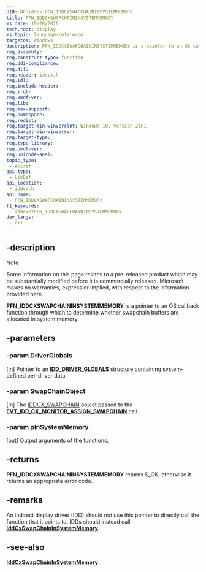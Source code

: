```yaml
---
UID: NC:iddcx.PFN_IDDCXSWAPCHAININSYSTEMMEMORY
title: PFN_IDDCXSWAPCHAININSYSTEMMEMORY
ms.date: 10/20/2020
tech.root: display
ms.topic: language-reference
targetos: Windows
description: PFN_IDDCXSWAPCHAININSYSTEMMEMORY is a pointer to an OS callback function through which to determine whether swapchain buffers are allocated in system memory.
req.assembly: 
req.construct-type: function
req.ddi-compliance: 
req.dll: 
req.header: iddcx.h
req.idl: 
req.include-header: 
req.irql: 
req.kmdf-ver: 
req.lib: 
req.max-support: 
req.namespace: 
req.redist: 
req.target-min-winverclnt: Windows 10, version 21H1
req.target-min-winversvr: 
req.target-type: 
req.type-library: 
req.umdf-ver: 
req.unicode-ansi: 
topic_type:
 - apiref
api_type:
 - LibDef
api_location:
 - iddcx.h
api_name:
 - PFN_IDDCXSWAPCHAININSYSTEMMEMORY
f1_keywords:
 - iddcx/*PFN_IDDCXSWAPCHAININSYSTEMMEMORY
dev_langs:
 - c++
---
```


## -description

> [!NOTE]
> Some information on this page relates to a pre-released product which may be substantially modified before it is commercially released. Microsoft makes no warranties, express or implied, with respect to the information provided here.

**PFN_IDDCXSWAPCHAININSYSTEMMEMORY** is a pointer to an OS callback function through which to determine whether swapchain buffers are allocated in system memory.

## -parameters

### -param DriverGlobals

[in] Pointer to an [**IDD_DRIVER_GLOBALS**](/windows-hardware/drivers/ddi/iddcx/ns-iddcx-idd_driver_globals) structure containing system-defined per-driver data.

### -param SwapChainObject

[in] The [IDDCX_SWAPCHAIN](/windows-hardware/drivers/display/iddcx-objects) object passed to the [**EVT_IDD_CX_MONITOR_ASSIGN_SWAPCHAIN**](nc-iddcx-evt_idd_cx_monitor_assign_swapchain.md) call.

### -param pInSystemMemory

[out] Output arguments of the functions.

## -returns

**PFN_IDDCXSWAPCHAININSYSTEMMEMORY** returns S_OK; otherwise it returns an appropriate error code.

## -remarks

An indirect display driver (IDD) should not use this pointer to directly call the function that it points to. IDDs should instead call [**IddCxSwapChainInSystemMemory**](nc-iddcx-pfn_iddcxswapchaininsystemmemory.md).

## -see-also

[**IddCxSwapChainInSystemMemory**](nc-iddcx-pfn_iddcxswapchaininsystemmemory.md)
